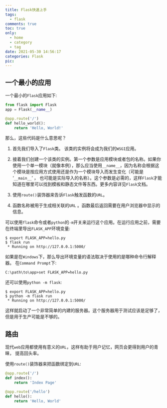```yaml
---
title: Flask快速上手
tags:
  - flask
comments: true
toc: true
only:
  - home
  - category
  - tag
date: 2021-05-30 14:56:17
categories: Flask
pic:
---
```


## 一个最小的应用

一个最小的`Flask`应用如下:

```python
from flask import Flask
app = Flask(__name__)

@app.route('/')
def hello_world():
    return 'Hello, World!'
```

那么，这些代码是什么意思呢？

1. 首先我们导入了`Flask`类。 该类的实例将会成为我们的`WSGI`应用。

2. 接着我们创建一个该类的实例。第一个参数是应用模块或者包的名称。如果你使用一个单一模块（就像本例），那么应当使用`__name__`，因为名称会根据这个模块是按应用方式使用还是作为一个模块导入而发生变化（可能是 ‘`__main__`’ ， 也可能是实际导入的名称）。这个参数是必需的，这样`Flask`才能知道在哪里可以找到模板和静态文件等东西。更多内容详见`Flask`文档。

3. 使用`route()`装饰器来告诉`Flask`触发函数的`URL`。

4. 函数名称被用于生成相关联的`URL` 。函数最后返回需要在用户浏览器中显示的信息。

可以使用`flask`命令或者`python`的`-m`开关来运行这个应用。在运行应用之前，需要在终端里导出`FLASK_APP`环境变量:

```shell
$ export FLASK_APP=hello.py
$ flask run
 * Running on http://127.0.0.1:5000/
```

如果是在`Windows`下，那么导出环境变量的语法取决于使用的是哪种命令行解释器。 在`Command Prompt`下:

```shell
C:\path\to\app>set FLASK_APP=hello.py
```

还可以使用`python -m flask`:

```shell
$ export FLASK_APP=hello.py
$ python -m flask run
 * Running on http://127.0.0.1:5000/
```

这样就启动了一个非常简单的内建的服务器。这个服务器用于测试应该是足够了，但是用于生产可能是不够的。

## 路由

现代`web`应用都使用有意义的`URL`，这样有助于用户记忆，网页会更得到用户的青睐， 提高回头率。

使用`route()`装饰器来把函数绑定到`URL`:

```python
@app.route('/')
def index():
    return 'Index Page'

@app.route('/hello')
def hello():
    return 'Hello, World'
```

